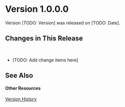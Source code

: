 # Version 1.0.0.0

Version [TODO: Version] was released on [TODO: Date].



## Changes in This Release
&nbsp;<ul><li>
[TODO: Add change items here]</li></ul>

## See Also


#### Other Resources
<a href="4ca3792b-cd8a-44e5-be43-781439e035aa.md">Version History</a><br />